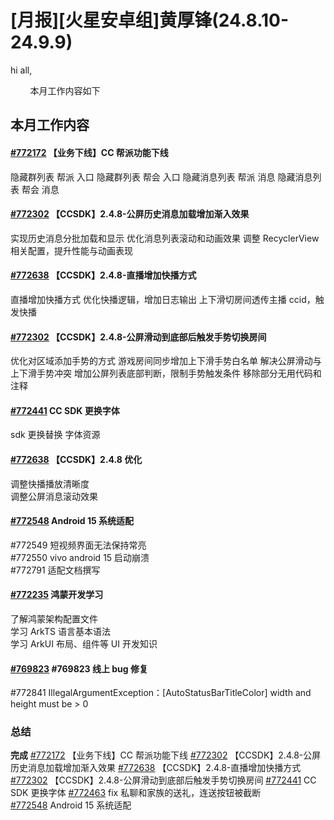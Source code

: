 # [月报][火星安卓组]黄厚锋(24.8.10-24.9.9)

hi all,

        本月工作内容如下


## 本月工作内容

#### [#772172](https://icc.pm.netease.com/v6/issues/772172) 【业务下线】CC 帮派功能下线
隐藏群列表 帮派 入口
隐藏群列表 帮会 入口
隐藏消息列表 帮派 消息
隐藏消息列表 帮会 消息

#### [#772302](https://icc.pm.netease.com/v6/issues/772302) 【CCSDK】2.4.8-公屏历史消息加载增加渐入效果
实现历史消息分批加载和显示
优化消息列表滚动和动画效果
调整 RecyclerView 相关配置，提升性能与动画表现

#### [#772638](https://icc.pm.netease.com/v6/issues/772638) 【CCSDK】2.4.8-直播增加快播方式
直播增加快播方式
优化快播逻辑，增加日志输出
上下滑切房间透传主播 ccid，触发快播


#### [#772302](https://icc.pm.netease.com/v6/issues/772302) 【CCSDK】2.4.8-公屏滑动到底部后触发手势切换房间
优化对区域添加手势的方式
游戏房间同步增加上下滑手势白名单
解决公屏滑动与上下滑手势冲突
增加公屏列表底部判断，限制手势触发条件
移除部分无用代码和注释


#### [#772441](https://icc.pm.netease.com/v6/issues/772441)  CC SDK 更换字体
sdk 更换替换 字体资源

#### [#772638](https://icc.pm.netease.com/v6/issues/772638) 【CCSDK】2.4.8 优化
调整快播播放清晰度  
调整公屏消息滚动效果

#### [#772548](https://icc.pm.netease.com/v6/issues/772548) Android 15 系统适配
#772549 短视频界面无法保持常亮  
#772550 vivo android 15 启动崩溃  
#772791 适配文档撰写

#### [#772235](https://icc.pm.netease.com/v6/issues/772235) 鸿蒙开发学习
了解鸿蒙架构配置文件  
学习 ArkTS 语言基本语法  
学习 ArkUI 布局、组件等 UI 开发知识

#### [#769823](https://icc.pm.netease.com/v6/issues/769823) #769823 线上 bug 修复
#772841 IllegalArgumentException：[AutoStatusBarTitleColor] width and height must be > 0


### 总结
**完成**
[#772172](https://icc.pm.netease.com/v6/issues/772172) 【业务下线】CC 帮派功能下线
[#772302](https://icc.pm.netease.com/v6/issues/772302) 【CCSDK】2.4.8-公屏历史消息加载增加渐入效果
[#772638](https://icc.pm.netease.com/v6/issues/772638) 【CCSDK】2.4.8-直播增加快播方式
[#772302](https://icc.pm.netease.com/v6/issues/772302) 【CCSDK】2.4.8-公屏滑动到底部后触发手势切换房间
[#772441](https://icc.pm.netease.com/v6/issues/772441)  CC SDK 更换字体
[#772463](https://icc.pm.netease.com/v6/issues/772463)  fix 私聊和家族的送礼，连送按钮被截断
[#772548](https://icc.pm.netease.com/v6/issues/772548) Android 15 系统适配


